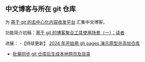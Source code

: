 ## 中文博客与所在 git 仓库

为 [基于 git 的去中心化内容收发平台](https://zhuanlan.zhihu.com/p/346258393) 汇集中文博客。

功能简介初稿：[基于 git 的博客聚合工具使用场景（一）：读者](<文档/2021-01-26-基于 git 的博客聚合工具使用场景（一）：读者.md>)

进展：
-【持续更新】 [2024 年开始用 gh pages 演示原型并添加仓库](https://github.com/nobodxbodon/nobodxbodon.github.io/issues/1)
- [批量同步 git 仓库后生成本地网页及目录](<文档/2021-03-05-博客聚合原型进展：批量同步 git 仓库后生成本地网页及目录.md>)
